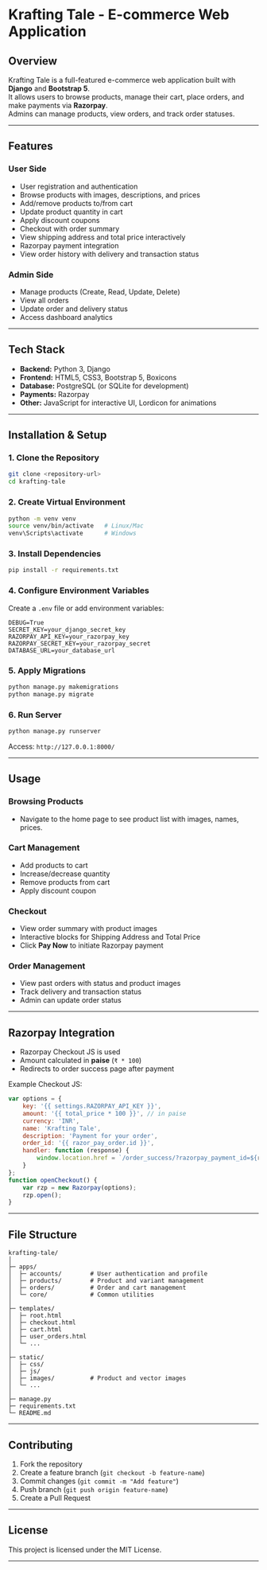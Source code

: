 # Krafting Tale - E-commerce Web Application

## Overview
Krafting Tale is a full-featured e-commerce web application built with **Django** and **Bootstrap 5**.  
It allows users to browse products, manage their cart, place orders, and make payments via **Razorpay**.  
Admins can manage products, view orders, and track order statuses.

---

## Features

### User Side
- User registration and authentication
- Browse products with images, descriptions, and prices
- Add/remove products to/from cart
- Update product quantity in cart
- Apply discount coupons
- Checkout with order summary
- View shipping address and total price interactively
- Razorpay payment integration
- View order history with delivery and transaction status

### Admin Side
- Manage products (Create, Read, Update, Delete)
- View all orders
- Update order and delivery status
- Access dashboard analytics

---

## Tech Stack
- **Backend:** Python 3, Django  
- **Frontend:** HTML5, CSS3, Bootstrap 5, Boxicons  
- **Database:** PostgreSQL (or SQLite for development)  
- **Payments:** Razorpay  
- **Other:** JavaScript for interactive UI, Lordicon for animations

---

## Installation & Setup

### 1. Clone the Repository
```bash
git clone <repository-url>
cd krafting-tale
````

### 2. Create Virtual Environment

```bash
python -m venv venv
source venv/bin/activate   # Linux/Mac
venv\Scripts\activate      # Windows
```

### 3. Install Dependencies

```bash
pip install -r requirements.txt
```

### 4. Configure Environment Variables

Create a `.env` file or add environment variables:

```
DEBUG=True
SECRET_KEY=your_django_secret_key
RAZORPAY_API_KEY=your_razorpay_key
RAZORPAY_SECRET_KEY=your_razorpay_secret
DATABASE_URL=your_database_url
```

### 5. Apply Migrations

```bash
python manage.py makemigrations
python manage.py migrate
```

### 6. Run Server

```bash
python manage.py runserver
```

Access: `http://127.0.0.1:8000/`

---

## Usage

### Browsing Products

* Navigate to the home page to see product list with images, names, prices.

### Cart Management

* Add products to cart
* Increase/decrease quantity
* Remove products from cart
* Apply discount coupon

### Checkout

* View order summary with product images
* Interactive blocks for Shipping Address and Total Price
* Click **Pay Now** to initiate Razorpay payment

### Order Management

* View past orders with status and product images
* Track delivery and transaction status
* Admin can update order status

---

## Razorpay Integration

* Razorpay Checkout JS is used
* Amount calculated in **paise** (`₹ * 100`)
* Redirects to order success page after payment

Example Checkout JS:

```javascript
var options = {
    key: '{{ settings.RAZORPAY_API_KEY }}',
    amount: '{{ total_price * 100 }}', // in paise
    currency: 'INR',
    name: 'Krafting Tale',
    description: 'Payment for your order',
    order_id: '{{ razor_pay_order.id }}',
    handler: function (response) {
        window.location.href = `/order_success/?razorpay_payment_id=${response.razorpay_payment_id}&razorpay_order_id=${response.razorpay_order_id}&razorpay_signature=${response.razorpay_signature}`;
    }
};
function openCheckout() {
    var rzp = new Razorpay(options);
    rzp.open();
}
```

---

## File Structure

```
krafting-tale/
│
├─ apps/
│  ├─ accounts/        # User authentication and profile
│  ├─ products/        # Product and variant management
│  ├─ orders/          # Order and cart management
│  └─ core/            # Common utilities
│
├─ templates/
│  ├─ root.html
│  ├─ checkout.html
│  ├─ cart.html
│  ├─ user_orders.html
│  └─ ...
│
├─ static/
│  ├─ css/
│  ├─ js/
│  ├─ images/          # Product and vector images
│  └─ ...
│
├─ manage.py
├─ requirements.txt
└─ README.md
```

---


## Contributing

1. Fork the repository
2. Create a feature branch (`git checkout -b feature-name`)
3. Commit changes (`git commit -m "Add feature"`)
4. Push branch (`git push origin feature-name`)
5. Create a Pull Request

---

## License

This project is licensed under the MIT License.

---
